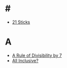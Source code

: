 # \#
- [21 Sticks](21-sticks)
# A
- [A Rule of Divisibility by 7](a-rule-of-divisibility-by-7)
- [All Inclusive?](all-inclusive)
